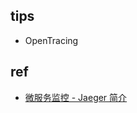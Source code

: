 
## tips
+ OpenTracing 

## ref
+ [微服务监控 - Jaeger 简介](https://makeoptim.com/distributed-tracing/jaeger)